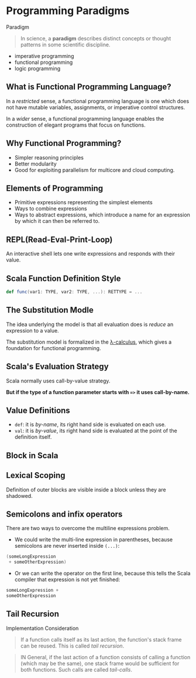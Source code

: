 # Programming Paradigms

Paradigm
> In science, a **paradigm** describes distinct concepts or thought patterns in some scientific discipline.
* imperative programming
* functional programming
* logic programming

## What is Functional Programming Language?

In a *restricted* sense, a functional programming language is one which does not have mutable variables, assignments, or imperative control structures.

In a *wider* sense, a functional programming language enables the construction of elegant programs that focus on functions.

## Why Functional Programming?
* Simpler reasoning principles
* Better modularity
* Good for exploiting parallelism for multicore and cloud computing.

## Elements of Programming
* Primitive expressions representing the simplest elements
* Ways to combine expressions
* Ways to abstract expressions, which introduce a name for an expression by which it can then be referred to.

## REPL(Read-Eval-Print-Loop)
An interactive shell lets one write expressions and responds with their value.

## Scala Function Definition Style
```Scala
def func(var1: TYPE, var2: TYPE, ...): RETTYPE = ...
```

## The Substitution Modle
The idea underlying the model is that all evaluation does is *reduce* an expression to a value.

The substitution model is formalized in the [λ-calculus]( http://en.wikipedia.org/wiki/Lambda_calculus ), which gives a foundation for functional programming.

## Scala's Evaluation Strategy
Scala normally uses call-by-value strategy.

**But if the type of a function parameter starts with `=>` it uses call-by-name.**

## Value Definitions
* `def`: it is *by-name*, its right hand side is evaluated on each use.
* `val`: it is *by-value*, its right hand side is evaluated at the point of the definition itself.

## Block in Scala

## Lexical Scoping
Definition of outer blocks are visible inside a block unless they are shadowed.

## Semicolons and infix operators
There are two ways to overcome the multiline expressions problem.
* We could write the multi-line expression in parentheses, because semicolons are never inserted inside `(...)`:
```Scala
(someLongExpression
 + someOtherExpression)
```
* Or we can write the operator on the first line, because this tells the Scala compiler that expression is not yet finished:
```Scala
someLongExpression +
someOtherExpression
```

## Tail Recursion
Implementation Consideration
> If a function calls itself as its last action, the function's stack frame can be reused. This is called *tail recursion*.

>IN General, if the last action of a function consists of calling a function (which may be the same), one stack frame would be sufficient for both functions. Such calls are called *tail-calls*.


